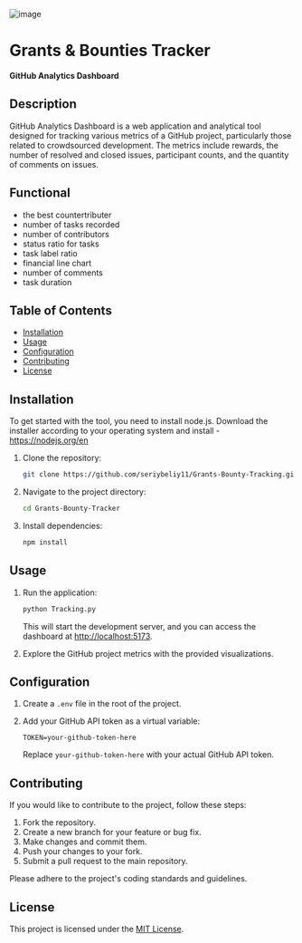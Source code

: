 ![image](https://github.com/seriybeliy11/Grants-Bounty-Tracker/assets/129196368/2bf89dd0-acc7-44eb-8164-58755982b55e)


# Grants & Bounties Tracker

**GitHub Analytics Dashboard**

## Description

GitHub Analytics Dashboard is a web application and analytical tool designed for tracking various metrics of a GitHub project, particularly those related to crowdsourced development. The metrics include rewards, the number of resolved and closed issues, participant counts, and the quantity of comments on issues.

## Functional
- the best countertributer 
- number of tasks recorded
- number of contributors 
- status ratio for tasks 
- task label ratio 
- financial line chart 
- number of comments 
- task duration 

## Table of Contents

- [Installation](#installation)
- [Usage](#usage)
- [Configuration](#configuration)
- [Contributing](#contributing)
- [License](#license)

## Installation
To get started with the tool, you need to install node.js. Download the installer according to your operating system and install - https://nodejs.org/en

1. Clone the repository:

   ```bash
   git clone https://github.com/seriybeliy11/Grants-Bounty-Tracking.git
   ```

2. Navigate to the project directory:

   ```bash
   cd Grants-Bounty-Tracker
   ```

3. Install dependencies:

   ```bash
   npm install
   ```

## Usage

1. Run the application:

   ```bash
   python Tracking.py
   ```

   This will start the development server, and you can access the dashboard at [http://localhost:5173](http://localhost:5173).

2. Explore the GitHub project metrics with the provided visualizations.

## Configuration

1. Create a `.env` file in the root of the project.

2. Add your GitHub API token as a virtual variable:

   ```env
   TOKEN=your-github-token-here
   ```

   Replace `your-github-token-here` with your actual GitHub API token.

## Contributing

If you would like to contribute to the project, follow these steps:

1. Fork the repository.
2. Create a new branch for your feature or bug fix.
3. Make changes and commit them.
4. Push your changes to your fork.
5. Submit a pull request to the main repository.

Please adhere to the project's coding standards and guidelines.

## License

This project is licensed under the [MIT License](LICENSE).
